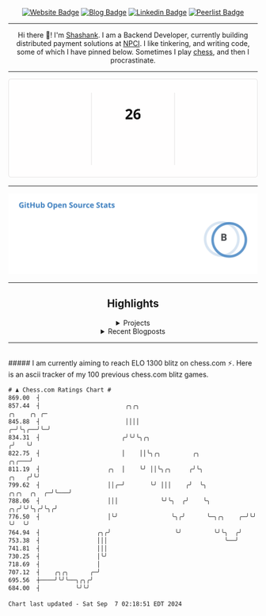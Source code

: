 <div align="center"><p><a href="https://ssnk.in"><img src="https://img.shields.io/badge/-Website-3B7EBF?style=for-the-badge&amp;logo=amp&amp;logoColor=white" alt="Website Badge"></a> <a href="https://hashnode.ssnk.in"><img src="https://img.shields.io/badge/-Blog-3B7EBF?style=for-the-badge&amp;logo=Hashnode&amp;logoColor=white" alt="Blog Badge"></a> <a href="https://linkedin.com/in/shashank-priyadarshi"><img src="https://img.shields.io/badge/-LinkedIn-3B7EBF?style=for-the-badge&amp;logo=Linkedin&amp;logoColor=white" alt="Linkedin Badge"></a> <a href="https://peerlist.io/shasha"><img src="https://img.shields.io/badge/-PeerList-3B7EBF?style=for-the-badge&amp;logo=Peerlist&amp;logoColor=white" alt="Peerlist Badge"/></a></p><hr><p>Hi there 👋! I'm <a href="https://ssnk.in">Shashank</a>. I am a Backend Developer, currently building distributed payment solutions at <a href="https://npci.org.in">NPCI</a>. I like tinkering, and writing code, some of which I have pinned below. Sometimes I play <a href="https://www.chess.com/member/ttefabob">chess</a>, and then I procrastinate.</p><hr><p><img src="./assets/images/streak_stats.svg"/></p><hr><p><img src="./assets/images/open_source_stats.svg"/></p><hr><h2>Highlights</h2><details><summary>Projects</summary><br /><ul><li><a href="https://github.com/shashank-priyadarshi/projects" target="_blank" rel="noopener noreferrer">projects</a> Last Updated : 2024-09-06</li><li><a href="https://github.com/shashank-priyadarshi/utils" target="_blank" rel="noopener noreferrer">utils</a> Last Updated : 2024-09-03</li><li><a href="https://github.com/shashank-priyadarshi/upgraded-disco" target="_blank" rel="noopener noreferrer">upgraded-disco</a> Last Updated : 2024-08-19</li><li><a href="https://github.com/shashank-priyadarshi/go-mutest" target="_blank" rel="noopener noreferrer">go-mutest</a> Last Updated : 2024-08-15</li><li><a href="https://github.com/shashank-priyadarshi/portfolio-core-ui" target="_blank" rel="noopener noreferrer">portfolio-core-ui</a> Last Updated : 2024-08-13</li></ul></details><details><summary>Recent Blogposts</summary><br /><ul><li><a href="https://hashnode.ssnk.in/traffic-light-simulator-in-angular-2023" target="_blank" rel="noopener noreferrer">Traffic Light Simulator in Angular</a> Published : 2023-09-16</li><li><a href="https://hashnode.ssnk.in/oop-in-go-interfaces" target="_blank" rel="noopener noreferrer">OOP in Go: Interfaces</a> Published : 2023-03-04</li><li><a href="https://hashnode.ssnk.in/oop-in-go-structs" target="_blank" rel="noopener noreferrer">OOP in Go: Structs</a> Published : 2023-02-24</li></ul></details><hr></div></br>##### I am currently aiming to reach ELO 1300 blitz on chess.com ⚡. Here is an ascii tracker of my 100 previous chess.com blitz games.
  
  
  ```
# ♟︎ Chess.com Ratings Chart #
  869.00  ┤
  857.44  ┤                        ╭╮╭╮                                                            ╭╮    ╭╮ ╭─
  845.88  ┤                        ││││                                                          ╭─╯╰╮╭──╯╰─╯
  834.31  ┤                       ╭╯╰╯╰╮╭╮                                                      ╭╯   ╰╯
  822.75  ┤                       │    ││╰╮╭╮         ╭╮                                  ╭╮╭───╯
  811.19  ┤                   ╭╮  │    ╰╯ ││╰╮╭╮     ╭╯╰╮                           ╭╮   ╭╯╰╯
  799.62  ┤                   ││╭─╯       ╰╯ │││    ╭╯  ╰╮              ╭╮╭╮  ╭╮  ╭─╯╰───╯
  788.06  ┤                   │││            ╰╯╰╮  ╭╯    ╰╮          ╭╮╭╯╰╯╰╮╭╯╰╮╭╯
  776.50  ┤                   │╰╯               ╰╮╭╯      ╰─╮╭╮    ╭─╯╰╯    ╰╯  ╰╯
  764.94  ┤                ╭╮╭╯                  ╰╯         ╰╯╰╮  ╭╯
  753.38  ┤                │││                                 ╰──╯
  741.81  ┤                │││
  730.25  ┤                │╰╯
  718.69  ┤                │
  707.12  ┤    ╭╮╭╮      ╭─╯
  695.56  ┼────╯╰╯╰──╮╭╮╭╯
  684.00  ┤          ╰╯╰╯

Chart last updated - Sat Sep  7 02:18:51 EDT 2024  
  ```
  
